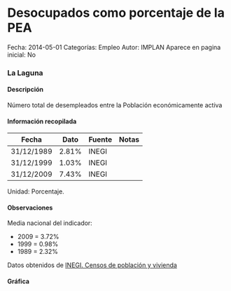 Desocupados como porcentaje de la PEA
=====

Fecha: 2014-05-01
Categorías: Empleo
Autor: IMPLAN
Aparece en pagina inicial: No

### La Laguna

#### Descripción

Número total de desempleados entre la Población económicamente activa

<!-- break -->

#### Información recopilada

<table class="table table-hover table-bordered matriz">
  <thead>
    <tr><th>Fecha</th><th>Dato</th><th>Fuente</th><th>Notas</th></tr>
  </thead>
  <tbody>
    <tr><td class="centrado">31/12/1989</td><td class="derecha">2.81%</td><td>INEGI</td><td></td></tr>
    <tr><td class="centrado">31/12/1999</td><td class="derecha">1.03%</td><td>INEGI</td><td></td></tr>
    <tr><td class="centrado">31/12/2009</td><td class="derecha">7.43%</td><td>INEGI</td><td></td></tr>
  </tbody>
</table>

Unidad: Porcentaje.

#### Observaciones

Media nacional del indicador:

- 2009 = 3.72%
- 1999 = 0.98%
- 1989 = 2.32%

Datos obtenidos de [INEGI. Censos de población y vivienda](http://www.inegi.org.mx/sistemas/consulta_resultados/iter2010.aspx?c=27329&s=est)

#### Gráfica

<div id="Morrisfsbsbctm" class="grafica"></div>
  <script>
  new Morris.Line({
    element: 'Morrisfsbsbctm',
    data: [
      { fecha: '1989-12-31', dato: 2.8100 },
      { fecha: '1999-12-31', dato: 1.0300 },
      { fecha: '2009-12-31', dato: 7.4300 }
    ],
    xkey: 'fecha',
    ykeys: ['dato'],
    labels: ['Dato'],
    lineColors: ['#FF5B02'],
    xLabelFormat: function(d) {
      return d.getDate()+'/'+(d.getMonth()+1)+'/'+d.getFullYear();
    },
    dateFormat: function (ts) {
      var d = new Date(ts);
      return d.getDate() + '/' + (d.getMonth() + 1) + '/' + d.getFullYear();
    }
  });
  </script>
